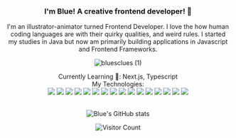 <div  style="text-align: center;">

### I'm Blue! A creative frontend developer! 🐌

<p> I'm an illustrator-animator turned Frontend Developer.  I love the how human coding languages are with their quirky qualities, and weird rules. I started my studies in Java but now am primarily building applications in Javascript and Frontend Frameworks.</p>

![bluesclues (1)](https://user-images.githubusercontent.com/99623860/198817124-fae35bfd-b5cc-4aa0-b845-457db62c5943.png)

Currently Learning 🐝: Next.js, Typescript
  </br>
My Technologies: 
</br>
<img src='https://img.shields.io/badge/JavaScript-323330?style=for-the-badge&logo=javascript&logoColor=F7DF1E'/>
<img src='https://img.shields.io/badge/React-20232A?style=for-the-badge&logo=react&logoColor=61DAFB'/>
<img src='https://img.shields.io/badge/React_Router-CA4245?style=for-the-badge&logo=react-router&logoColor=white'/>
<img src='https://img.shields.io/badge/Apollo%20GraphQL-311C87?&style=for-the-badge&logo=Apollo%20GraphQL&logoColor=white' />
<img src='https://img.shields.io/badge/GraphQl-E10098?style=for-the-badge&logo=graphql&logoColor=white'/>
<img src='https://img.shields.io/badge/circleci-343434?style=for-the-badge&logo=circleci&logoColor=white'/>
<img src='https://img.shields.io/badge/Cypress-17202C?style=for-the-badge&logo=cypress&logoColor=white'/>
<img src='https://img.shields.io/badge/Figma-F24E1E?style=for-the-badge&logo=figma&logoColor=white'/>
<img src='https://img.shields.io/badge/HTML5-E34F26?style=for-the-badge&logo=html5&logoColor=white'/>
<img src='https://img.shields.io/badge/CSS3-1572B6?style=for-the-badge&logo=css3&logoColor=white'/>
<img src='https://img.shields.io/badge/Sass-CC6699?style=for-the-badge&logo=sass&logoColor=white'/>
<img src='https://img.shields.io/badge/npm-CB3837?style=for-the-badge&logo=npm&logoColor=white'/>
<img src='https://img.shields.io/badge/Miro-F7C922?style=for-the-badge&logo=Miro&logoColor=050036'/>
<img src='https://img.shields.io/badge/Postman-FF6C37?style=for-the-badge&logo=Postman&logoColor=white'/>
<img src='https://img.shields.io/badge/Heroku-430098?style=for-the-badge&logo=heroku&logoColor=white'/>
<img src='https://img.shields.io/badge/GitHub-100000?style=for-the-badge&logo=github&logoColor=white'/>
</br>
</br>

![Blue's GitHub stats](https://github-readme-stats.vercel.app/api?username=BlueNealis&show_icons=true&theme=tokyonight)

![Visitor Count](https://profile-counter.glitch.me/BlueNealis/count.svg)
</div>



